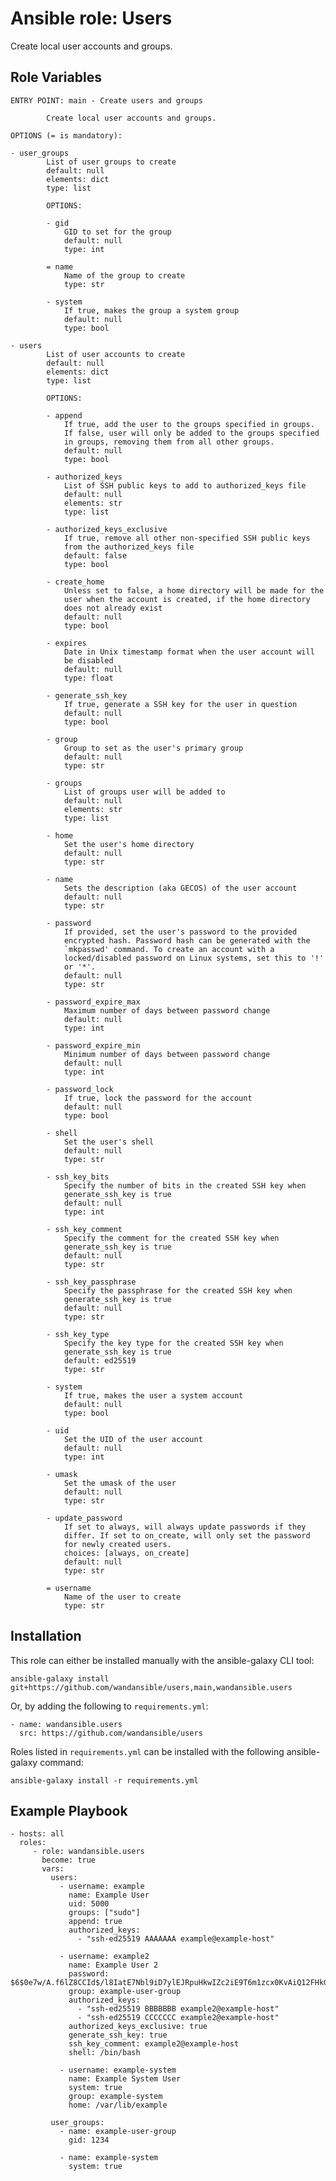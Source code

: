 Ansible role: Users
===================

Create local user accounts and groups.

Role Variables
--------------

```
ENTRY POINT: main - Create users and groups

        Create local user accounts and groups.

OPTIONS (= is mandatory):

- user_groups
        List of user groups to create
        default: null
        elements: dict
        type: list

        OPTIONS:

        - gid
            GID to set for the group
            default: null
            type: int

        = name
            Name of the group to create
            type: str

        - system
            If true, makes the group a system group
            default: null
            type: bool

- users
        List of user accounts to create
        default: null
        elements: dict
        type: list

        OPTIONS:

        - append
            If true, add the user to the groups specified in groups.
            If false, user will only be added to the groups specified
            in groups, removing them from all other groups.
            default: null
            type: bool

        - authorized_keys
            List of SSH public keys to add to authorized_keys file
            default: null
            elements: str
            type: list

        - authorized_keys_exclusive
            If true, remove all other non-specified SSH public keys
            from the authorized_keys file
            default: false
            type: bool

        - create_home
            Unless set to false, a home directory will be made for the
            user when the account is created, if the home directory
            does not already exist
            default: null
            type: bool

        - expires
            Date in Unix timestamp format when the user account will
            be disabled
            default: null
            type: float

        - generate_ssh_key
            If true, generate a SSH key for the user in question
            default: null
            type: bool

        - group
            Group to set as the user's primary group
            default: null
            type: str

        - groups
            List of groups user will be added to
            default: null
            elements: str
            type: list

        - home
            Set the user's home directory
            default: null
            type: str

        - name
            Sets the description (aka GECOS) of the user account
            default: null
            type: str

        - password
            If provided, set the user's password to the provided
            encrypted hash. Password hash can be generated with the
            `mkpasswd' command. To create an account with a
            locked/disabled password on Linux systems, set this to '!'
            or '*'.
            default: null
            type: str

        - password_expire_max
            Maximum number of days between password change
            default: null
            type: int

        - password_expire_min
            Minimum number of days between password change
            default: null
            type: int

        - password_lock
            If true, lock the password for the account
            default: null
            type: bool

        - shell
            Set the user's shell
            default: null
            type: str

        - ssh_key_bits
            Specify the number of bits in the created SSH key when
            generate_ssh_key is true
            default: null
            type: int

        - ssh_key_comment
            Specify the comment for the created SSH key when
            generate_ssh_key is true
            default: null
            type: str

        - ssh_key_passphrase
            Specify the passphrase for the created SSH key when
            generate_ssh_key is true
            default: null
            type: str

        - ssh_key_type
            Specify the key type for the created SSH key when
            generate_ssh_key is true
            default: ed25519
            type: str

        - system
            If true, makes the user a system account
            default: null
            type: bool

        - uid
            Set the UID of the user account
            default: null
            type: int

        - umask
            Set the umask of the user
            default: null
            type: str

        - update_password
            If set to always, will always update passwords if they
            differ. If set to on_create, will only set the password
            for newly created users.
            choices: [always, on_create]
            default: null
            type: str

        = username
            Name of the user to create
            type: str
```

Installation
------------

This role can either be installed manually with the ansible-galaxy CLI tool:

    ansible-galaxy install git+https://github.com/wandansible/users,main,wandansible.users
     
Or, by adding the following to `requirements.yml`:

    - name: wandansible.users
      src: https://github.com/wandansible/users

Roles listed in `requirements.yml` can be installed with the following ansible-galaxy command:

    ansible-galaxy install -r requirements.yml

Example Playbook
----------------

    - hosts: all
      roles:
         - role: wandansible.users
           become: true
           vars:
             users:
               - username: example
                 name: Example User
                 uid: 5000
                 groups: ["sudo"]
                 append: true
                 authorized_keys:
                   - "ssh-ed25519 AAAAAAA example@example-host"
     
               - username: example2
                 name: Example User 2
                 password: $6$0e7w/A.f6lZ8CCId$/l8IatE7Nbl9iD7ylEJRpuHkwIZc2iE9T6m1zcx0KvAiQ12FHkGI0qIZp74apeRzwuDk3BGJOmSqC1zhvP3iM1
                 group: example-user-group
                 authorized_keys:
                   - "ssh-ed25519 BBBBBBB example2@example-host"
                   - "ssh-ed25519 CCCCCCC example2@example-host"
                 authorized_keys_exclusive: true
                 generate_ssh_key: true
                 ssh_key_comment: example2@example-host
                 shell: /bin/bash
     
               - username: example-system
                 name: Example System User
                 system: true
                 group: example-system
                 home: /var/lib/example
     
             user_groups:
               - name: example-user-group
                 gid: 1234
     
               - name: example-system
                 system: true
